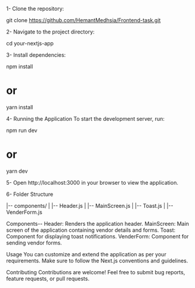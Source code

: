1- Clone the repository:

git clone https://github.com/HemantMedhsia/Frontend-task.git

2- Navigate to the project directory:

cd your-nextjs-app

3- Install dependencies:

npm install
# or
yarn install

4- Running the Application
To start the development server, run:

npm run dev
# or
yarn dev

5- Open http://localhost:3000 in your browser to view the application.

6- Folder Structure

|-- components/
|   |-- Header.js
|   |-- MainScreen.js
|   |-- Toast.js
|   |-- VenderForm.js

Components--
Header: Renders the application header.
MainScreen: Main screen of the application containing vendor details and forms.
Toast: Component for displaying toast notifications.
VenderForm: Component for sending vendor forms.

Usage
You can customize and extend the application as per your requirements. Make sure to follow the Next.js conventions and guidelines.

Contributing
Contributions are welcome! Feel free to submit bug reports, feature requests, or pull requests.